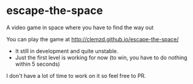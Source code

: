 # escape-the-space
A video game in space where you have to find the way out

You can play the game at http://clemzd.github.io/escape-the-space/

- It still in development and quite unstable. 
- Just the first level is working for now (to win, you have to do nothing within 5 seconds)

I don't have a lot of time to work on it so feel free to PR.
